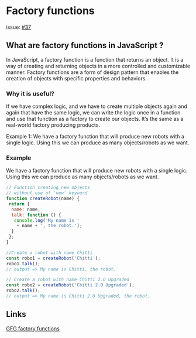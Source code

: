 # Factory functions

issue: [#37](https://github.com/ConnecMent/bank/issues/37)

## What are factory functions in JavaScript ?

In JavaScript, a factory function is a function that returns an object. It is a way of creating and returning objects in a more controlled and customizable manner. Factory functions are a form of design pattern that enables the creation of objects with specific properties and behaviors.

### Why it is useful?

If we have complex logic, and we have to create multiple objects again and again that have the same logic, we can write the logic once in a function and use that function as a factory to create our objects. It’s the same as a real-world factory producing products.

Example 1: We have a factory function that will produce new robots with a single logic. Using this we can produce as many objects/robots as we want.

### Example

We have a factory function that will produce new robots with a single logic. Using this we can produce as many objects/robots as we want.

```js
// Function creating new objects 
// without use of 'new' keyword
function createRobot(name) {
 return {
  name: name,
  talk: function () {
   console.log('My name is '
    + name + ', the robot.');
  }
 };
}

//Create a robot with name Chitti
const robo1 = createRobot('Chitti');
robo1.talk();
// output => My name is Chitti, the robot.

// Create a robot with name Chitti 2.O Upgraded
const robo2 = createRobot('Chitti 2.O Upgraded');
robo2.talk();
// output => My name is Chitti 2.O Upgraded, the robot. 
```

## Links

[GFG factory functions](https://www.geeksforgeeks.org/what-are-factory-functions-in-javascript/)
